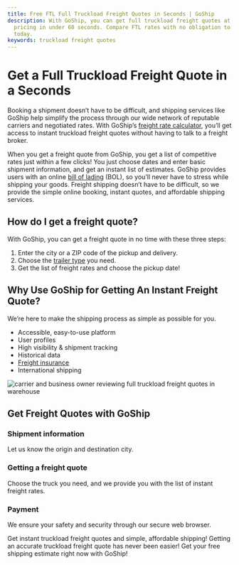 ```yaml
---
title: Free FTL Full Truckload Freight Quotes in Seconds | GoShip
description: With GoShip, you can get full truckload freight quotes at wholesale
  pricing in under 60 seconds. Compare FTL rates with no obligation to buy
  today.
keywords: truckload freight quotes
---
```

# Get a Full Truckload Freight Quote in a Seconds

Booking a shipment doesn’t have to be difficult, and shipping services like GoShip help simplify the process through our wide network of reputable carriers and negotiated rates. With GoShip’s [freight rate calculator](https://beta.goship.com), you’ll get access to instant truckload freight quotes without having to talk to a freight broker.

When you get a freight quote from GoShip, you get a list of competitive rates just within a few clicks! You just choose dates and enter basic shipment information, and get an instant list of estimates. GoShip provides users with an online [bill of lading](https://www.fedex.com/en-us/shipping/freight/bill-of-lading.html) (BOL), so you’ll never have to stress while shipping your goods. Freight shipping doesn’t have to be difficult, so we provide the simple online booking, instant quotes, and affordable shipping services.

## How do I get a freight quote?

With GoShip, you can get a freight quote in no time with these three steps:

1. Enter the city or a ZIP code of the pickup and delivery.
2. Choose the [trailer type](https://haletrailer.com/blog/types-of-semi-trailer-axles-2/) you need.
3. Get the list of freight rates and choose the pickup date!

## Why Use GoShip for Getting An Instant Freight Quote?

We’re here to make the shipping process as simple as possible for you.

* Accessible, easy-to-use platform
* User profiles
* High visibility & shipment tracking
* Historical data
* [Freight insurance](/shipping-services/freight-insurance)
* International shipping

![carrier and business owner reviewing full truckload freight quotes in warehouse](images/reviewing-ftl-quotes.jpg "Getting full truckload freight quotes")

## Get Freight Quotes with GoShip

### Shipment information

Let us know the origin and destination city.

### Getting a freight quote

Choose the truck you need, and we provide you with the list of instant freight rates.

### Payment

We ensure your safety and security through our secure web browser.

Get instant truckload freight quotes and simple, affordable shipping!
Getting an accurate truckload freight quote has never been easier! Get your free shipping estimate right now with GoShip!